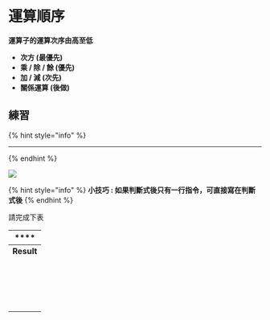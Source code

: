 # 運算順序

**運算子的運算次序由高至低**

* **次方  (最優先)**
* **乘 / 除 / 餘 (優先)**
* **加 / 減 (次先)**
* **關係運算 (後做)**

## **練習**

{% hint style="info" %}
****
{% endhint %}

![](https://lh3.googleusercontent.com/2zBfTw6yJTehlGJS5dJo4hDOxs9GLLKfA7Ywz9b36Ue7zRx7c9YGJAZS48JNpDGck5l1RUj6LRNrm1oK-w1lUwDD0Oj-O6NICbqAl06XRqHXnUkjIRKU-p-vVlTokKfOFjGeRh0)

{% hint style="info" %}
**小技巧 : 如果判斷式後只有一行指令，可直接寫在判斷式後**
{% endhint %}

請完成下表

|  ****       |
| ----------- |
| **Result**  |
|             |
|             |
|             |
|             |
|             |
|             |
|             |
|             |
| <p><br></p> |
